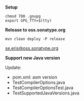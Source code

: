 **Setup**

    chmod 700 .gnupg
    export GPG_TTY=$(tty)

**Release to oss.sonatype.org**

    mvn clean deploy -P release

[se.eris@oss.sonatype.org](https://oss.sonatype.org/#nexus-search;quick~se.eris)


**Support new Java version**

Update:
* pom.xml: asm version
* TestCompilerOptions.java
* TestCompilerOptionsTest.java
* TestSupportedJavaVersions.java
